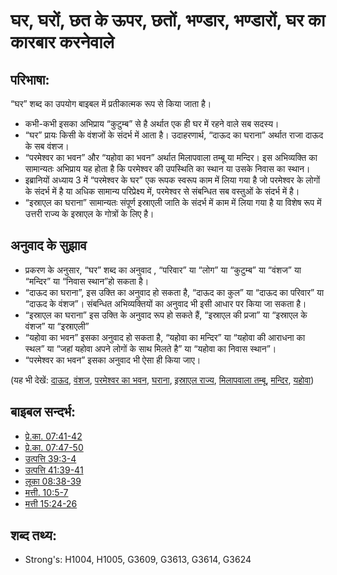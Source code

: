 # घर, घरों, छत के ऊपर, छतों, भण्डार, भण्डारों, घर का कारबार करनेवाले #

## परिभाषा: ##

“घर” शब्द का उपयोग बाइबल में प्रतीकात्मक रूप से किया जाता है। 

* कभी-कभी इसका अभिप्राय “कुटुम्ब” से है अर्थात एक ही घर में रहने वाले सब सदस्य। 
* “घर” प्रायः किसी के वंशजों के संदर्भ में आता है। उदाहरणार्थ, “दाऊद का घराना” अर्थात राजा दाऊद के सब वंशज।
* “परमेश्वर का भवन” और “यहोवा का भवन” अर्थात मिलापवाला तम्बू या मन्दिर। इस अभिव्यक्ति का सामान्यतः अभिप्राय यह होता है कि परमेश्वर की उपस्थिति का स्थान या उसके निवास का स्थान।
* इब्रानियों अध्याय 3 में “परमेश्वर के घर” एक रूपक स्वरूप काम में लिया गया है जो परमेश्वर के लोगों के संदर्भ में है या अधिक सामान्य परिप्रेक्ष्य में, परमेश्वर से संबन्धित सब वस्तुओं के संदर्भ में है।
* “इस्राएल का घराना” सामान्यतः संपूर्ण इस्राएली जाति के संदर्भ में काम में लिया गया है या विशेष रूप में उत्तरी राज्य के इस्राएल के गोत्रों के लिए है।

## अनुवाद के सुझाव ##

* प्रकरण के अनुसार, “घर” शब्द का अनुवाद , “परिवार” या “लोग” या “कुटुम्ब” या “वंशज” या “मन्दिर” या “निवास स्थान”हो सकता है।
* “दाऊद का घराना”, इस उक्ति का अनुवाद हो सकता है, “दाऊद का कुल” या “दाऊद का परिवार” या “दाऊद के वंशज”। संबन्धित अभिव्यक्तियों का अनुवाद भी इसी आधार पर किया जा सकता है।
* “इस्राएल का घराना” इस उक्ति के अनुवाद रूप हो सकते हैं, “इस्राएल की प्रजा” या “इस्राएल के वंशज” या “इस्राएली”
* “यहोवा का भवन” इसका अनुवाद हो सकता है, “यहोवा का मन्दिर” या “यहोवा की आराधना का स्थल” या “जहां यहोवा अपने लोगों के साथ मिलते है” या “यहोवा का निवास स्थान”।
* “परमेश्वर का भवन” इसका अनुवाद भी ऐसा ही किया जाए।

(यह भी देखें: [दाऊद](../names/david.md), [वंशज](../other/descendant.md), [परमेश्वर का भवन](../kt/houseofgod.md), [घराना](../other/household.md), [इस्राएल राज्य](../names/kingdomofisrael.md), [मिलापवाला तम्बू](../kt/tabernacle.md), [मन्दिर](../kt/temple.md), [यहोवा](../kt/yahweh.md))

## बाइबल सन्दर्भ: ##

* [प्रे.का. 07:41-42](rc://en/tn/help/act/07/41)
* [प्रे.का. 07:47-50](rc://en/tn/help/act/07/47)
* [उत्पत्ति 39:3-4](rc://en/tn/help/gen/39/03)
* [उत्पत्ति 41:39-41](rc://en/tn/help/gen/41/39)
* [लूका 08:38-39](rc://en/tn/help/luk/08/38)
* [मत्ती. 10:5-7](rc://en/tn/help/mat/10/05)
* [मत्ती 15:24-26](rc://en/tn/help/mat/15/24)

## शब्द तथ्य: ##

* Strong's: H1004, H1005, G3609, G3613, G3614, G3624
